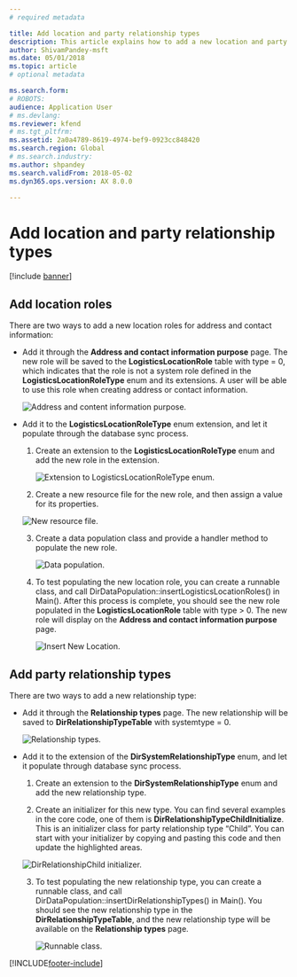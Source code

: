 ```yaml
---
# required metadata

title: Add location and party relationship types
description: This article explains how to add a new location and party relationship type.
author: ShivamPandey-msft
ms.date: 05/01/2018
ms.topic: article
# optional metadata

ms.search.form: 
# ROBOTS: 
audience: Application User
# ms.devlang: 
ms.reviewer: kfend
# ms.tgt_pltfrm: 
ms.assetid: 2a0a4789-8619-4974-bef9-0923cc848420
ms.search.region: Global
# ms.search.industry: 
ms.author: shpandey
ms.search.validFrom: 2018-05-02
ms.dyn365.ops.version: AX 8.0.0

---
```


# Add location and party relationship types 

[!include [banner](../includes/banner.md)]

## Add location roles

There are two ways to add a new location roles for address and contact information:

-  Add it through the **Address and contact information purpose** page. The new role will be saved to the **LogisticsLocationRole** table with type = 0, which indicates that the role is not a system role defined in the **LogisticsLocationRoleType** enum and its extensions. A user will be able to use this role when creating address or contact information.

    ![Address and content information purpose.](media/Address-Contact.PNG)

-  Add it to the **LogisticsLocationRoleType** enum extension, and let it populate through the database sync process.

    1.  Create an extension to the **LogisticsLocationRoleType** enum and add the new role in the extension. 
  
        ![Extension to LogisticsLocationRoleType enum.](media/Logistics.PNG)

    2. Create a new resource file for the new role, and then assign a value for its properties.
     
     ![New resource file.](media/Resource.PNG)
        
    3.  Create a data population class and provide a handler method to populate the new role. 

        ![Data population.](media/Dirdata.PNG)

    4.  To test populating the new location role, you can create a runnable class, and call DirDataPopulation::insertLogisticsLocationRoles() in Main(). After this process is complete, you should see the new role populated in the **LogisticsLocationRole** table with type \> 0. The new role will display on the **Address and contact information purpose** page.

        ![Insert New Location.](media/InsertNewLocation.PNG)

## Add party relationship types 

There are two ways to add a new relationship type:

-   Add it through the **Relationship types** page. The new relationship will be saved to **DirRelationshipTypeTable** with systemtype = 0.

    ![Relationship types.](media/Relationship.PNG)

-  Add it to the extension of the **DirSystemRelationshipType** enum, and let it populate through database sync process.

    1.  Create an extension to the **DirSystemRelationshipType** enum and add the new relationship type.

    2. Create an initializer for this new type. You can find several examples in the core code, one of them is  **DirRelationshipTypeChildInitialize**. This is an initializer class for party relationship type “Child”. You can start with your initializer by copying and pasting this code and then update the highlighted areas.
    
    ![DirRelationshipChild initializer.](media/DirRelationship.PNG)

    3.  To test populating the new relationship type, you can create a runnable class, and call DirDataPopulation::insertDirRelationshipTypes() in Main(). You should see the new relationship type in the **DirRelationshipTypeTable**, and the new relationship type will be available on the **Relationship types** page.

        ![Runnable class.](media/Runnable.PNG)


[!INCLUDE[footer-include](../../includes/footer-banner.md)]

